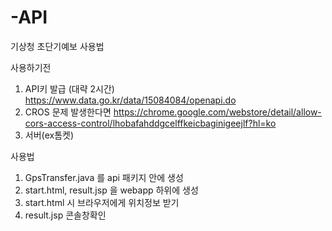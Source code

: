 # -API
기상청 초단기예보 사용법

사용하기전
1. API키 발급 (대략 2시간)
https://www.data.go.kr/data/15084084/openapi.do
2. CROS 문제 발생한다면
https://chrome.google.com/webstore/detail/allow-cors-access-control/lhobafahddgcelffkeicbaginigeejlf?hl=ko
3. 서버(ex톰켓)

사용법
1. GpsTransfer.java 를 api 패키지 안에 생성
2. start.html, result.jsp 을 webapp 하위에 생성
3. start.html 시 브라우저에게 위치정보 받기
4. result.jsp 콘솔창확인
